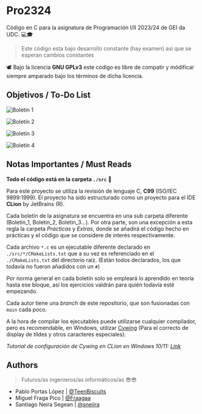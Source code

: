 # Pro2324

Código en C para la asignatura de Programación I/II 2023/24 de GEI da UDC. 💻🎓

> Este código esta bajo desarrollo constante (hay examen) así que se esperan cambios constantes

🕊️ Bajo la licencia **GNU GPLv3** este código es libre de compatir y módificar siempre amparado bajo los términos de
dicha licencia.

## Objetivos / To-Do List

![Boletín 1](https://progress-bar.dev/100/?title=Boletín%201&width=200&color=d2007b)

![Boletín 2](https://progress-bar.dev/52/?title=Boletín%202&width=200&color=d2007b)

![Boletín 3](https://progress-bar.dev/64/?title=Boletín%203&width=200&color=d2007b)

![Boletín 4](https://progress-bar.dev/5/?title=Boletín%204&width=200&color=d2007b)

<!---
- [x] Boletín 1 ( 20 / 20 )
- [ ] Boletín 2 ( 26 / 50 ) 
- [ ] Boletín 3 ( 23 / 36 ) 
- [ ] Boletín 4 ( 02 / 40 )
--->

## Notas Importantes / Must Reads

**Todo el código está en la carpeta ``./src``** 📢

Para este proyecto se utiliza la revisión de lenguaje C, **C99** (ISO/IEC 9899:1999). El proyecto ha sido estructurado
como un proyecto para el IDE **CLion** by JetBrains (R).

Cada boletín de la asignatura se encuentra en una sub carpeta diferente (Boletin_1, Boletin_2, Boletin_3...). Por otra
parte, son una excepción a esta regla la carpeta *Prácticas* y *Extras*, donde se añadirá el código hecho en prácticas y
el código que se considere de interés respectivamente.

Cada archivo ```*.c``` es un ejecutable diferente declarado en ``./src/*/CMakeLists.txt`` que a su vez es referenciado
en el ``./CMakeLists.txt`` del directorio raíz. (Están todos declarados, los que todavía no fueron añadidos con
un ``#``)

Por norma general en cada boletín solo se empleará lo aprendido en teoría hasta ese bloque, así los ejercicios valdrán
para quién todavía esté empezando.

Cada autor tiene una *branch* de este repositorio, que son fusionadas con ``main`` cada poco.

A la hora de compilar los ejecutables puede utilizarse cualquier compilador, pero es recomendable, en Windows,
utilizar [Cywing](https://www.cygwin.com) (Para el correcto de display de tíldes y otros caracteres especiales).

*Tutorial de configuración de Cywing en CLion en Windows
10/11: [Link](https://www.jetbrains.com/help/clion/quick-tutorial-on-configuring-clion-on-windows.html#Cygwin)*

## Authors

> Futuros/as ingenieros/as informáticos/as 😎😎

- Pablo Portas López | [@TeenBiscuits](https://github.com/TeenBiscuits)
- Miguel Fraga Pico | [@Fraagaa](https://github.com/Fraagaa)
- Santiago Neira Segean | [@sneiira](https://github.com/sneiira)
